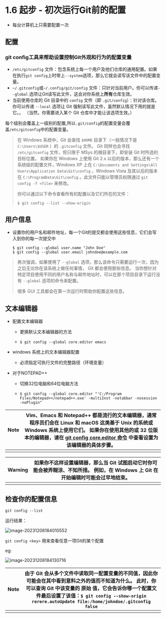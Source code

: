 # 1.6 起步 - 初次运行Git前的配置

* 每台计算机上只需要配置一次

## 配置

### git config工具来帮助设置控制Git外观和行为的配置变量

* `/etc/gitconfig` 文件：包含系统上每一个用户及他们仓库的通用配置。如果在执行`git config`上时带上`--system`选项，那么它就会读写该文件中的配置变量。
* `~/.gitconfig`或`~/.config/git/config` 文件：只针对当前用户。你可以传递`--global` 选项让Git读写此文件，这会对你系统上**所有**仓库生效。
* 当前使用仓库的 Git 目录中的 `config` 文件（即 `.git/config`）：针对该仓库。 你可以传递 `--local` 选项让 Git 强制读写此文件，虽然默认情况下用的就是它。。 （当然，你需要进入某个 Git 仓库中才能让该选项生效。）

每个级别会覆盖上一级别的配置,所以`.git/config`的配置变量会覆盖`/etc/gitconfig`中的配置变量。

> 在 Windows 系统中，Git 会查找 `$HOME` 目录下（一般情况下是 `C:\Users\$USER` ）的 `.gitconfig` 文件。 Git 同样也会寻找 `/etc/gitconfig` 文件，但只限于 MSys 的根目录下，即安装 Git 时所选的目标位置。 如果你在 Windows 上使用 Git 2.x 以后的版本，那么还有一个系统级的配置文件，Windows XP 上在 `C:\Documents and Settings\All Users\Application Data\Git\config` ，Windows Vista 及其以后的版本在 `C:\ProgramData\Git\config` 。此文件只能以管理员权限通过 `git config -f <file>` 来修改。
>
> 你可以通过以下命令查看所有的配置以及它们所在的文件：
>
> ```console
> $ git config --list --show-origin
> ```

## 用户信息

* 设置你的用户名和邮件地址，每一个Git的提交都会使用这些信息，它们会写入到你的每一次提交中

  ```console
  $ git config --global user.name "John Doe"
  $ git config --global user.email johndoe@example.com
  ```



> 再次强调，如果使用了 `--global` 选项，那么该命令只需要运行一次，因为之后无论你在该系统上做任何事情， Git 都会使用那些信息。 当你想针对特定项目使用不同的用户名称与邮件地址时，可以在那个项目目录下运行没有 `--global` 选项的命令来配置。
>
> 很多 GUI 工具都会在第一次运行时帮助你配置这些信息。

## 文本编辑器

* 配置文本编辑器

  * 更换默认文本编辑器的方法

  * ```console
    $ git config --global core.editor emacs
    ```

* windows 系统上的文本编辑器配置

  * 必须指定可执行文件的完整路径（环境变量）

* 对于NOTEPAD++

  * 切换32位电脑和64位电脑方法

  * ```console
    $ git config --global core.editor "'C:/Program Files/Notepad++/notepad++.exe' -multiInst -notabbar -nosession -noPlugin"
    ```

| Note | Vim、Emacs 和 Notepad++ 都是流行的文本编辑器，通常程序员们会在 Linux 和 macOS 这类基于 Unix 的系统或 Windows 系统上使用它们。 如果你在使用其他的或 32 位版本的编辑器，请在 [git config core.editor 命令](https://git-scm.com/book/zh/v2/ch00/ch_core_editor) 中查看设置为该编辑器的具体步骤。 |
| ---- | ------------------------------------------------------------ |
|      |                                                              |

| Warning | 如果你不这样设置编辑器，那么当 Git 试图启动它时你可能会被弄糊涂、不知所措。 例如，在 Windows 上 Git 在开始编辑时可能会过早地结束。 |
| ------- | ------------------------------------------------------------ |
|         |                                                              |

## 检查你的配置信息

`git config --list`

运行结果：

![image-20231208184010552](C:\Users\22502\AppData\Roaming\Typora\typora-user-images\image-20231208184010552.png)

`git config <key>` 用来查看任意一项Git的某个配置

eg:

![image-20231208184130716](C:\Users\22502\AppData\Roaming\Typora\typora-user-images\image-20231208184130716.png)

| Note | 由于 Git 会从多个文件中读取同一配置变量的不同值，因此你可能会在其中看到意料之外的值而不知道为什么。 此时，你可以查询 Git 中该变量的 **原始** 值，它会告诉你哪一个配置文件最后设置了该值：`$ git config --show-origin rerere.autoUpdate file:/home/johndoe/.gitconfig	false` |
| ---- | ------------------------------------------------------------ |
|      |                                                              |

